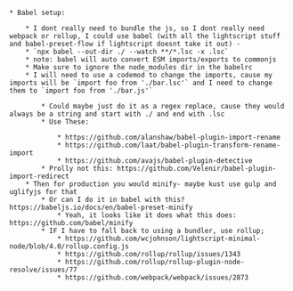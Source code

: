 
	* Babel setup:

		* I dont really need to bundle the js, so I dont really need webpack or rollup, I could use babel (with all the lightscript stuff and babel-preset-flow if lightscript doesnt take it out) -
		* `npx babel --out-dir ./ --watch **/*.lsc -x .lsc`
		* note: babel will auto convert ESM imports/exports to commonjs
		* Make sure to ignore the node_modules dir in the babelrc
		* I will need to use a codemod to change the imports, cause my imports will be `import foo from './bar.lsc'` and I need to change them to `import foo from './bar.js'`

			* Could maybe just do it as a regex replace, cause they would always be a string and start with ./ and end with .lsc
			* Use These:

				* https://github.com/alanshaw/babel-plugin-import-rename
				* https://github.com/laat/babel-plugin-transform-rename-import
				* https://github.com/avajs/babel-plugin-detective
			* Prolly not this: https://github.com/Velenir/babel-plugin-import-redirect
		* Then for production you would minify- maybe kust use gulp and uglifyjs for that
			* Or can I do it in babel with this? https://babeljs.io/docs/en/babel-preset-minify
				* Yeah, it looks like it does what this does: https://github.com/babel/minify
			* IF I have to fall back to using a bundler, use rollup;
				* https://github.com/wcjohnson/lightscript-minimal-node/blob/4.0/rollup.config.js
				* https://github.com/rollup/rollup/issues/1343
				* https://github.com/rollup/rollup-plugin-node-resolve/issues/77
				* https://github.com/webpack/webpack/issues/2873

